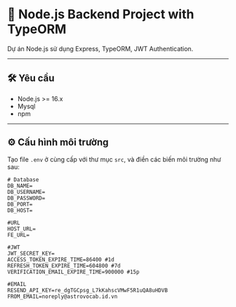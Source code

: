 # 📘 Node.js Backend Project with TypeORM

Dự án Node.js sử dụng Express, TypeORM, JWT Authentication.

---

## 🛠️ Yêu cầu

- Node.js >= 16.x
- Mysql
- npm

---

## ⚙️ Cấu hình môi trường

Tạo file `.env` ở cùng cấp với thư mục `src`, và điền các biến môi trường như sau:

```env
# Database
DB_NAME=
DB_USERNAME=
DB_PASSWORD=
DB_PORT=
DB_HOST=

#URL
HOST_URL=
FE_URL=

#JWT
JWT_SECRET_KEY=
ACCESS_TOKEN_EXPIRE_TIME=86400 #1d
REFRESH_TOKEN_EXPIRE_TIME=604800 #7d
VERIFICATION_EMAIL_EXPIRE_TIME=900000 #15p

#EMAIL
RESEND_API_KEY=re_dgTGCpsg_L7kKahscVMwF5R1uQA8uHDVB
FROM_EMAIL=noreply@astrovocab.id.vn
```
